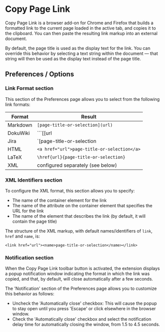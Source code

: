 # Copy Page Link

Copy Page Link is a browser add-on for Chrome and Firefox that builds a
formatted link to the current page loaded in the active tab, and copies it
to the clipboard. You can then paste the resulting link markup into an
external document.

By default, the page title is used as the display text for the link. You can
override this behavior by selecting a text string within the document — that
string will then be used as the display text instead of the page title.

## Preferences / Options

### Link Format section

This section of the Preferences page allows you to select from the following
link formats:

| Format   | Result                                      |
| -------- | ------------------------------------------- |
| Markdown | `[page-title-or-selection](url)`            |
| DokuWiki | ```[[url|page-title-or-selection]]```       |
| Jira     | `[page-title-or-selection|url]`             |
| HTML     | `<a href="url">page-title-or-selection</a>` |
| LaTeX    | `\href{url}{page-title-or-selection}`       |
| XML      | configured separately (see below)           |

### XML Identifiers section

To configure the XML format, this section allows you to specify:

* The name of the container element for the link
* The name of the attribute on the container element that specifies the URL
  for the link
* The name of the element that describes the link (by default, it will contain
  the page title)

The structure of the XML markup, with default names/identifiers of `link`,
`href` and `name`, is:

`<link href="url"><name>page-title-or-selection</name></link>`

### Notification section

When the Copy Page Link toolbar button is activated, the extension displays a
popup notification window indicating the format in which the link was copied,
and that, by default, will close automatically after a few seconds.

The 'Notification' section of the Preferences page allows you to customize
this behavior as follows:

* Uncheck the 'Automatically close' checkbox: This will cause the popup to
  stay open until you press 'Escape' or click elsewhere in the browser window.
* Check the 'Automatically close' checkbox and select the notification delay
  time for automatically closing the window, from 1.5 to 4.5 seconds.
